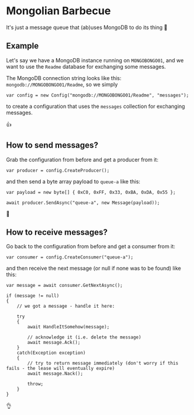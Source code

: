 # Mongolian Barbecue

It's just a message queue that (ab)uses MongoDB to do its thing :speak_no_evil:

## Example

Let's say we have a MongoDB instance running on `MONGOBONGO01`, and we want to use the `Readme` database for exchanging some messages.

The MongoDB connection string looks like this: `mongodb://MONGOBONGO01/Readme`, so we simply

	var config = new Config("mongodb://MONGOBONGO01/Readme", "messages");

to create a configuration that uses the `messages` collection for exchanging messages.

:+1:



## How to send messages?

Grab the configuration from before and get a producer from it:

	var producer = config.CreateProducer();

and then send a byte array payload to `queue-a` like this:

	var payload = new byte[] { 0xC0, 0xFF, 0x33, 0xBA, 0xDA, 0x55 };

	await producer.SendAsync("queue-a", new Message(payload));

:clap:



## How to receive messages?

Go back to the configuration from before and get a consumer from it:

	var consumer = config.CreateConsumer("queue-a");

and then receive the next message (or null if none was to be found) like this:

	var message = await consumer.GetNextAsync();

	if (message != null) 
	{
		// we got a message - handle it here:

		try
		{
			await HandleItSomehow(message);
			
			// acknowledge it (i.e. delete the message)
			await message.Ack();
		}
		catch(Exception exception) 
		{
			// try to return message immediately (don't worry if this fails - the lease will eventually expire)
			await message.Nack();

			throw;
		}
	}

:ok_hand: